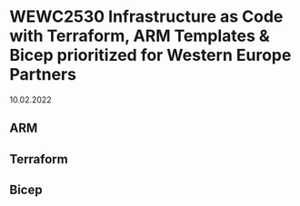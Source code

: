 # WEWC2530 Infrastructure as Code with Terraform, ARM Templates & Bicep prioritized for Western Europe Partners
10.02.2022

## ARM

## Terraform

## Bicep